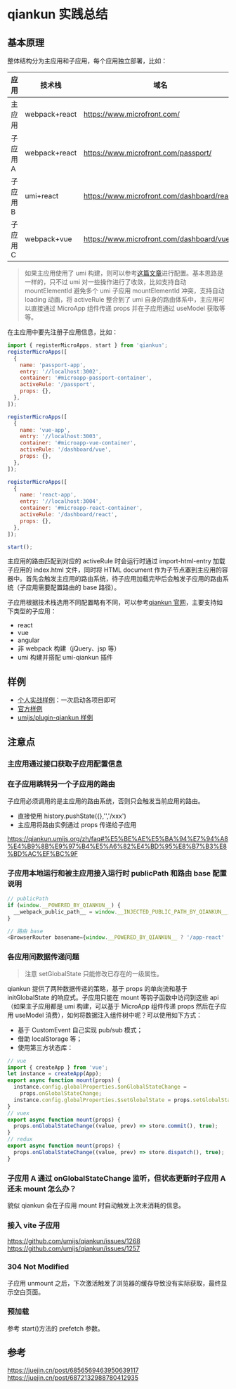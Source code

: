 # qiankun 实践总结

## 基本原理

整体结构分为主应用和子应用，每个应用独立部署，比如：

| 应用     | 技术栈        | 域名                                        |
| -------- | ------------- | ------------------------------------------- |
| 主应用   | webpack+react | https://www.microfront.com/                 |
| 子应用 A | webpack+react | https://www.microfront.com/passport/        |
| 子应用 B | umi+react     | https://www.microfront.com/dashboard/react/ |
| 子应用 C | webpack+vue   | https://www.microfront.com/dashboard/vue/   |

> 如果主应用使用了 umi 构建，则可以参考[这篇文章](https://umijs.org/zh-CN/plugins/plugin-qiankun)进行配置。基本思路是一样的，只不过 umi 对一些操作进行了收敛，比如支持自动 mountElementId 避免多个 umi 子应用 mountElementId 冲突，支持自动 loading 动画，将 activeRule 整合到了 umi 自身的路由体系中，主应用可以直接通过 MicroApp 组件传递 props 并在子应用通过 useModel 获取等等。

在主应用中要先注册子应用信息，比如：

```js
import { registerMicroApps, start } from 'qiankun';
registerMicroApps([
  {
    name: 'passport-app',
    entry: '//localhost:3002',
    container: '#microapp-passport-container',
    activeRule: '/passport',
    props: {},
  },
]);

registerMicroApps([
  {
    name: 'vue-app',
    entry: '//localhost:3003',
    container: '#microapp-vue-container',
    activeRule: '/dashboard/vue',
    props: {},
  },
]);

registerMicroApps([
  {
    name: 'react-app',
    entry: '//localhost:3004',
    container: '#microapp-react-container',
    activeRule: '/dashboard/react',
    props: {},
  },
]);

start();
```

主应用的路由匹配到对应的 activeRule 时会运行时通过 import-html-entry 加载子应用的 index.html 文件，同时将 HTML document 作为子节点塞到主应用的容器中。首先会触发主应用的路由系统，待子应用加载完毕后会触发子应用的路由系统（子应用需要配置路由的 base 路径）。

子应用根据技术栈选用不同配置略有不同，可以参考[qiankun 官网](https://qiankun.umijs.org/zh/guide/tutorial#%E5%BE%AE%E5%BA%94%E7%94%A8)，主要支持如下类型的子应用：

- react
- vue
- angular
- 非 webpack 构建（jQuery、jsp 等）
- umi 构建并搭配 umi-qiankun 插件

## 样例

- [个人实战样例](https://github.com/bigmf)：一次启动各项目即可
- [官方样例](https://github.com/umijs/qiankun/tree/master/examples)
- [umijs/plugin-qiankun 样例](https://github.com/umijs/umi-plugin-qiankun/tree/master/examples)

## 注意点

### 主应用通过接口获取子应用配置信息

### 在子应用跳转另一个子应用的路由

子应用必须调用的是主应用的路由系统，否则只会触发当前应用的路由。

- 直接使用 history.pushState({},'','/xxx')
- 主应用将路由实例通过 props 传递给子应用

https://qiankun.umijs.org/zh/faq#%E5%BE%AE%E5%BA%94%E7%94%A8%E4%B9%8B%E9%97%B4%E5%A6%82%E4%BD%95%E8%B7%B3%E8%BD%AC%EF%BC%9F

### 子应用本地运行和被主应用接入运行时 publicPath 和路由 base 配置说明

```js
// publicPath
if (window.__POWERED_BY_QIANKUN__) {
  __webpack_public_path__ = window.__INJECTED_PUBLIC_PATH_BY_QIANKUN__;
}
```

```js
// 路由 base
<BrowserRouter basename={window.__POWERED_BY_QIANKUN__ ? '/app-react' : '/'}>
```

### 各应用间数据传递问题

> 注意 setGlobalState 只能修改已存在的一级属性。

qiankun 提供了两种数据传递的策略，基于 props 的单向流和基于 initGlobalState 的响应式。子应用只能在 mount 等钩子函数中访问到这些 api（如果主子应用都是 umi 构建，可以基于 MicroApp 组件传递 props 然后在子应用 useModel 消费），如何将数据注入组件树中呢？可以使用如下方式：

- 基于 CustomEvent 自己实现 pub/sub 模式；
- 借助 localStorage 等；
- 使用第三方状态库：

```js
// vue
import { createApp } from 'vue';
let instance = createApp(App);
export async function mount(props) {
  instance.config.globalProperties.$onGlobalStateChange =
    props.onGlobalStateChange;
  instance.config.globalProperties.$setGlobalState = props.setGlobalState;
}
// vuex
export async function mount(props) {
  props.onGlobalStateChange((value, prev) => store.commit(), true);
}
// redux
export async function mount(props) {
  props.onGlobalStateChange((value, prev) => store.dispatch(), true);
}
```

### 子应用 A 通过 onGlobalStateChange 监听，但状态更新时子应用 A 还未 mount 怎么办？

貌似 qiankun 会在子应用 mount 时自动触发上次未消耗的信息。

### 接入 vite 子应用

https://github.com/umijs/qiankun/issues/1268
https://github.com/umijs/qiankun/issues/1257

### 304 Not Modified

子应用 unmount 之后，下次激活触发了浏览器的缓存导致没有实际获取，最终显示空白页面。

### 预加载

参考 start()方法的 prefetch 参数。

## 参考

https://juejin.cn/post/6856569463950639117
https://juejin.cn/post/6872132988780412935
